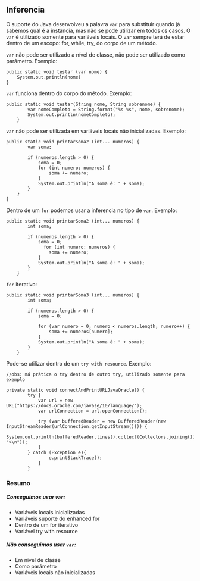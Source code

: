## Inferencia

O suporte do Java desenvolveu a palavra `var` para substituir quando já sabemos qual é a instância, mas não se pode utilizar em todos os casos. O  `var`  é utilizado somente para variáveis locais. O  `var` sempre terá de estar dentro de um escopo: for, while, try, do corpo de um método. 

`var` não pode ser utilizado a nível de classe, não pode ser utilizado como parâmetro. Exemplo:

``` 
public static void testar (var nome) {
	System.out.println(nome)
}
```

`var` funciona dentro do corpo do método. Exemplo:

```
public static void testar(String nome, String sobrenome) {
        var nomeCompleto = String.format("%s %s", nome, sobrenome);
        System.out.println(nomeCompleto);
    }
```

`var` não pode ser utilizada em variáveis locais não inicializadas. Exemplo:

```
public static void printarSoma2 (int... numeros) {
        var soma;

        if (numeros.length > 0) {
            soma = 0;
            for (int numero: numeros) {
                soma += numero;
            }
            System.out.println("A soma é: " + soma);
        }
    }
}
```

Dentro de um `for` podemos usar a inferencia no tipo de `var`. Exemplo:

```
public static void printarSoma2 (int... numeros) {
        int soma;

        if (numeros.length > 0) {
            soma = 0;
              for (int numero: numeros) {
                soma += numero;
            }            
            System.out.println("A soma é: " + soma);
        }
    }
```

`for` iterativo:

```
public static void printarSoma3 (int... numeros) {
        int soma;

        if (numeros.length > 0) {
            soma = 0;            

            for (var numero = 0; numero < numeros.length; numero++) {
                soma += numeros[numero];
            }
            System.out.println("A soma é: " + soma);
        }
    }
```

Pode-se utilizar dentro de um `try with resource`. Exemplo:

```
//obs: má prática o try dentro de outro try, utilizado somente para exemplo

private static void connectAndPrintURLJavaOracle() {
        try {
            var url = new URL("https://docs.oracle.com/javase/10/language/");
            var urlConnection = url.openConnection();

            try (var bufferedReader = new BufferedReader(new InputStreamReader(urlConnection.getInputStream()))) {
                System.out.println(bufferedReader.lines().collect(Collectors.joining()).replaceAll(">", ">\n"));
            }
        } catch (Exception e){
                e.printStackTrace();
            }
        }
```



### Resumo

##### Conseguimos usar `var`:

-  Variáveis locais inicializadas
- Variáveis suporte do enhanced for
- Dentro de um for iterativo
- Variável try with resource

##### Não conseguimos usar `var`:

- Em nível de classe
- Como parâmetro
- Variáveis locais não inicializadas

